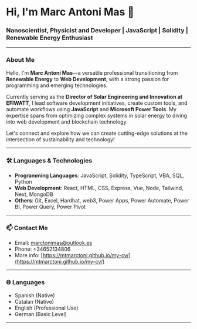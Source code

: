 # Hi, I'm Marc Antoni Mas 👋

### Nanoscientist, Physicist and Developer | JavaScript | Solidity | Renewable Energy Enthusiast

---

### About Me

Hello, I'm **Marc Antoni Mas**—a versatile professional transitioning from **Renewable Energy** to **Web Development**, with a strong passion for programming and emerging technologies.

Currently serving as the **Director of Solar Engineering and Innovation at EFIWATT**, I lead software development initiatives, create custom tools, and automate workflows using **JavaScript** and **Microsoft Power Tools**. My expertise spans from optimizing complex systems in solar energy to diving into web development and blockchain technology.

Let's connect and explore how we can create cutting-edge solutions at the intersection of sustainability and technology!

---

### 🛠️ Languages & Technologies
- **Programming Languages**: JavaScript, Solidity, TypeScript, VBA, SQL, Python
- **Web Development**: React, HTML, CSS, Express, Vue, Node, Tailwind, Next, MongoDB
- **Others**: Git, Excel, Hardhat, web3, Power Apps, Power Automate, Power BI, Power Query, Power Pivot

<!--
---
### 🔧 Projects
- **[Example Project](https://github.com/yourprojectlink)** - Brief description of the project and technologies used.

---

### 🔧 Experience
- **Director of Solar Engineering and Innovation** at EFIWATT (01.2022-11.2024)
- **Renewable Energy Project Manager** at EFIWATT (02.2021-01.2024)
- **Entrepreneur and Autodidact** (2019-2021)

---

### 🎓 Education
- Master of Renewable Energy and Energy Efficiency - International University Center of Barcelona (UNIBA)
- Bachelor of Physics - Autonomous University of Barcelona (UAB)
- Bachelor of Nanoscience and Nanotechnology - Autonomous University of Barcelona (UAB)
-->

---

### 📫 Contact Me
- Email: [marctonimas@outlook.es](mailto:marctonimas@outlook.es)
- Phone: +34652134806
- More info: [https://mtmarctoni.github.io/my-cv/](https://mtmarctoni.github.io/my-cv/)

---

### 🌐 Languages
- Spanish (Native)
- Catalan (Native)
- English (Professional Use)
- German (Basic Level)

---


<!--
**mtmarctoni/mtmarctoni** is a ✨ _special_ ✨ repository because its `README.md` (this file) appears on your GitHub profile.

Here are some ideas to get you started:

- 🔭 I’m currently working on ...
- 🌱 I’m currently learning ...
- 👯 I’m looking to collaborate on ...
- 🤔 I’m looking for help with ...
- 💬 Ask me about ...
- 📫 How to reach me: ...
- 😄 Pronouns: ...
- ⚡ Fun fact: ...
-->
